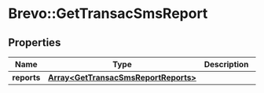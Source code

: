 # Brevo::GetTransacSmsReport

## Properties
Name | Type | Description | Notes
------------ | ------------- | ------------- | -------------
**reports** | [**Array&lt;GetTransacSmsReportReports&gt;**](GetTransacSmsReportReports.md) |  | [optional] 


